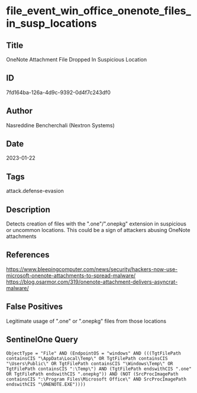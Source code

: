 # file_event_win_office_onenote_files_in_susp_locations

## Title
OneNote Attachment File Dropped In Suspicious Location

## ID
7fd164ba-126a-4d9c-9392-0d4f7c243df0

## Author
Nasreddine Bencherchali (Nextron Systems)

## Date
2023-01-22

## Tags
attack.defense-evasion

## Description
Detects creation of files with the ".one"/".onepkg" extension in suspicious or uncommon locations. This could be a sign of attackers abusing OneNote attachments

## References
https://www.bleepingcomputer.com/news/security/hackers-now-use-microsoft-onenote-attachments-to-spread-malware/
https://blog.osarmor.com/319/onenote-attachment-delivers-asyncrat-malware/

## False Positives
Legitimate usage of ".one" or ".onepkg" files from those locations

## SentinelOne Query
```
ObjectType = "File" AND (EndpointOS = "windows" AND (((TgtFilePath containsCIS "\AppData\Local\Temp\" OR TgtFilePath containsCIS "\Users\Public\" OR TgtFilePath containsCIS "\Windows\Temp\" OR TgtFilePath containsCIS ":\Temp\") AND (TgtFilePath endswithCIS ".one" OR TgtFilePath endswithCIS ".onepkg")) AND (NOT (SrcProcImagePath containsCIS ":\Program Files\Microsoft Office\" AND SrcProcImagePath endswithCIS "\ONENOTE.EXE"))))

```